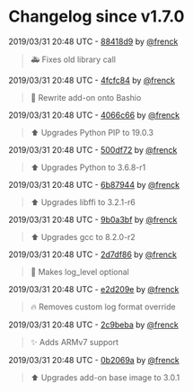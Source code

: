 # Changelog since v1.7.0

2019/03/31 20:48 UTC - [88418d9](https://github.com/hassio-addons/addon-appdaemon3/commit/88418d9a10321e80d34ea582979e8b5ad26e88f4) by [@frenck](https://github.com/frenck)
> :ambulance: Fixes old library call 

2019/03/31 20:48 UTC - [4fcfc84](https://github.com/hassio-addons/addon-appdaemon3/commit/4fcfc842d0a3ce7fc8cdbcc46b6d9258e4bcdf4a) by [@frenck](https://github.com/frenck)
> :hammer: Rewrite add-on onto Bashio 

2019/03/31 20:48 UTC - [4066c66](https://github.com/hassio-addons/addon-appdaemon3/commit/4066c66d0e65437d09e4907831652190b29343d2) by [@frenck](https://github.com/frenck)
> :arrow_up: Upgrades Python PIP to 19.0.3 

2019/03/31 20:48 UTC - [500df72](https://github.com/hassio-addons/addon-appdaemon3/commit/500df72c190f255f94671390a62f8b16cf284f86) by [@frenck](https://github.com/frenck)
> :arrow_up: Upgrades Python to 3.6.8-r1 

2019/03/31 20:48 UTC - [6b87944](https://github.com/hassio-addons/addon-appdaemon3/commit/6b879444f2dddaaf31937cbe7ea7fc6d5d1fa681) by [@frenck](https://github.com/frenck)
> :arrow_up: Upgrades libffi to 3.2.1-r6 

2019/03/31 20:48 UTC - [9b0a3bf](https://github.com/hassio-addons/addon-appdaemon3/commit/9b0a3bfeb059f2809d9ab93ccfa1b1628c41250e) by [@frenck](https://github.com/frenck)
> :arrow_up: Upgrades gcc to 8.2.0-r2 

2019/03/31 20:48 UTC - [2d7df86](https://github.com/hassio-addons/addon-appdaemon3/commit/2d7df86cea0b78c324f76ef75df5b3abd24711d3) by [@frenck](https://github.com/frenck)
> :hammer: Makes log_level optional 

2019/03/31 20:48 UTC - [e2d209e](https://github.com/hassio-addons/addon-appdaemon3/commit/e2d209e5f31dfa55202b9460c61243b5335965aa) by [@frenck](https://github.com/frenck)
> :fire: Removes custom log format override 

2019/03/31 20:48 UTC - [2c9beba](https://github.com/hassio-addons/addon-appdaemon3/commit/2c9beba623fd6e0d32067641e8829347444dae48) by [@frenck](https://github.com/frenck)
> :sparkles: Adds ARMv7 support 

2019/03/31 20:48 UTC - [0b2069a](https://github.com/hassio-addons/addon-appdaemon3/commit/0b2069a2fbf814e59ece2c8f469e45610af4e981) by [@frenck](https://github.com/frenck)
> :arrow_up: Upgrades add-on base image to 3.0.1 

